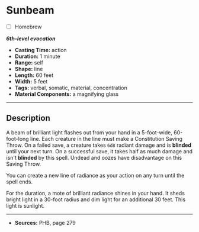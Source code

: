 # Sunbeam
- [ ] Homebrew

***6th-level evocation***
- **Casting Time:** action
- **Duration:** 1 minute
- **Range:** self
- **Shape:** line
- **Length:** 60 feet
- **Width:** 5 feet
- **Tags:** verbal, somatic, material, concentration
- **Material Components:** a magnifying glass

---

## Description
A beam of brilliant light flashes out from your hand in a 5-foot-wide, 60-foot-long line.
Each creature in the line must make a Constitution Saving Throw.
On a failed save, a creature takes `6d8` radiant damage and is **blinded** until your next turn.
On a successful save, it takes half as much damage and isn't **blinded** by this spell.
Undead and oozes have disadvantage on this Saving Throw.

You can create a new line of radiance as your action on any turn until the spell ends.

For the duration, a mote of brilliant radiance shines in your hand.
It sheds bright light in a 30-foot radius and dim light for an additional 30 feet.
This light is sunlight.

---

- **Sources:** PHB, page 279
